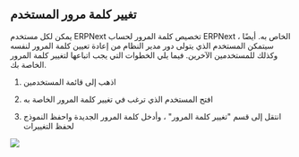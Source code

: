 ## تغيير كلمة مرور المستخدم

يمكن لكل مستخدم ERPNext تخصيص كلمة المرور لحساب ERPNext الخاص به. أيضًا ، سيتمكن المستخدم الذي يتولى دور مدير النظام من إعادة تعيين كلمة المرور لنفسه وكذلك للمستخدمين الآخرين. فيما يلي الخطوات التي يجب اتباعها لتغيير كلمة المرور الخاصة بك.

1) اذهب إلى قائمة المستخدمين

2) افتح المستخدم الذي ترغب في تغيير كلمة المرور الخاصة به

3) انتقل إلى قسم "تغيير كلمة المرور" ، وأدخل كلمة المرور الجديدة واحفظ النموذج لحفظ التغييرات

![](https://docs.erpnext.com/files/5itelik.png)